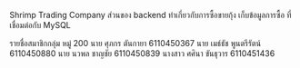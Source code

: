 Shrimp Trading Company
ส่วนของ backend
ทำเกี่ยวกับการซื้อขายกุ้ง เก็บข้อมูลการซื้อ ที่เชื่อมต่อกับ MySQL

รายชื่อสมาชิกกลุ่ม หมู่ 200
นาย ศุภกร ตันกายา 6110450367
นาย เมธ์ธัช พูนตรีรัตน์ 6110450880
นาย นวพล ชาญชัย 6110450839
นางสาว ศศินา ขันธุวาร 6110451436